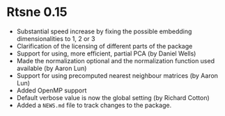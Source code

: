 # Rtsne 0.15
* Substantial speed increase by fixing the possible embedding dimensionalities to 1, 2 or 3
* Clarification of the licensing of different parts of the package
* Support for using, more efficient, partial PCA (by Daniel Wells)
* Made the normalization optional and the normalization function used available (by Aaron Lun)
* Support for using precomputed nearest neighbour matrices (by Aaron Lun)
* Added OpenMP support
* Default verbose value is now the global setting (by Richard Cotton)
* Added a `NEWS.md` file to track changes to the package.
